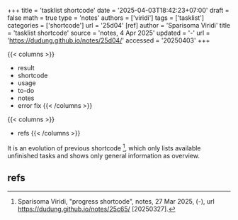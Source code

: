 +++
title = 'tasklist shortcode'
date = '2025-04-03T18:42:23+07:00'
draft = false
math = true
type = 'notes'
authors = ['viridi']
tags = ['tasklist']
categories = ['shortcode']
url = '25d04'
[ref]
author = 'Sparisoma Viridi'
title = 'tasklist shortcode'
source = 'notes, 4 Apr 2025'
updated = '-'
url = 'https://dudung.github.io/notes/25d04/'
accessed = '20250403'
+++

{{< columns >}}
+ result
+ shortcode
+ usage
+ to-do
+ notes
+ error fix
{{< /columns >}}

{{< columns >}}
+ refs
{{< /columns >}}

<!--more-->

It is an evolution of previous shortcode [^viridi_2025], which only lists available unfinished tasks and shows only general information as overview.


## refs
[^viridi_2025]: Sparisoma Viridi, "progress shortcode", notes, 27 Mar 2025, (-), url https://dudung.github.io/notes/25c65/ [20250327].
